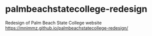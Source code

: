 # palmbeachstatecollege-redesign
Redesign of Palm Beach State College website
https://mnimmz.github.io/palmbeachstatecollege-redesign/
